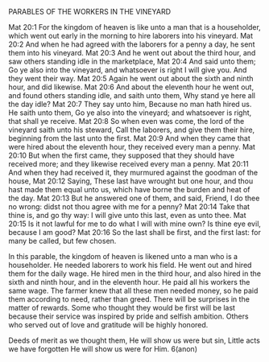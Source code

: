 PARABLES OF THE WORKERS IN THE VINEYARD

Mat 20:1  For the kingdom of heaven is like unto a man that is a householder, which went out early in the morning to hire laborers into his vineyard. 
Mat 20:2  And when he had agreed with the laborers for a penny a day, he sent them into his vineyard. 
Mat 20:3  And he went out about the third hour, and saw others standing idle in the marketplace, 
Mat 20:4  And said unto them; Go ye also into the vineyard, and whatsoever is right I will give you. And they went their way. 
Mat 20:5  Again he went out about the sixth and ninth hour, and did likewise. 
Mat 20:6  And about the eleventh hour he went out, and found others standing idle, and saith unto them, Why stand ye here all the day idle? 
Mat 20:7  They say unto him, Because no man hath hired us. He saith unto them, Go ye also into the vineyard; and whatsoever is right, that shall ye receive. 
Mat 20:8  So when even was come, the lord of the vineyard saith unto his steward, Call the laborers, and give them their hire, beginning from the last unto the first. 
Mat 20:9  And when they came that were hired about the eleventh hour, they received every man a penny. 
Mat 20:10  But when the first came, they supposed that they should have received more; and they likewise received every man a penny. 
Mat 20:11  And when they had received it, they murmured against the goodman of the house, 
Mat 20:12  Saying, These last have wrought but one hour, and thou hast made them equal unto us, which have borne the burden and heat of the day. 
Mat 20:13  But he answered one of them, and said, Friend, I do thee no wrong: didst not thou agree with me for a penny? 
Mat 20:14  Take that thine is, and go thy way: I will give unto this last, even as unto thee. 
Mat 20:15  Is it not lawful for me to do what I will with mine own? Is thine eye evil, because I am good? 
Mat 20:16  So the last shall be first, and the first last: for many be called, but few chosen.

In this parable, the kingdom of heaven is likened unto a man who is a householder. He needed laborers to work his field. He went out and hired them for the daily wage.
He hired men in the third hour, and also hired in the sixth and ninth hour, and in the eleventh hour. He paid all his workers the same wage.
The farmer knew that all these men needed money, so he paid them according to need, rather than greed.
There will be surprises in the matter of rewards. Some who thought they would be first will be last because their service was inspired by pride and selfish ambition. Others who served out of love and gratitude will be highly honored.

Deeds of merit as we thought them, 
He will show us were but sin,
Little acts we have forgotten
He will show us were for Him. 6(anon)

